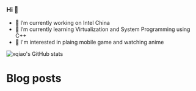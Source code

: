 ### Hi 👋

- 🔭 I’m currently working on Intel China
- 🌱 I’m currently learning Virtualization and System Programming using C++
- 💬 I'm interested in plaing mobile game and watching anime


![xqiao's GitHub stats](https://github-readme-stats.vercel.app/api?username=qiaoxu123)

<!--START_SECTION:waka-->
<!--END_SECTION:waka-->

# Blog posts
<!-- BLOG-POST-LIST:START -->
<!-- BLOG-POST-LIST:END -->
